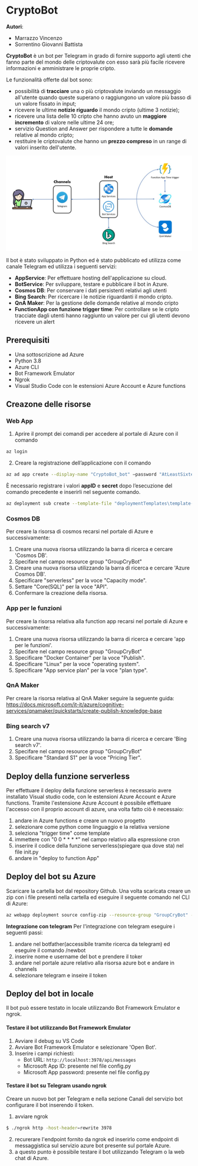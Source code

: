 CryptoBot
===========
**Autori**:
- Marrazzo Vincenzo
- Sorrentino Giovanni Battista

**CryptoBot** è un bot per Telegram in grado di fornire supporto agli utenti che fanno parte del mondo delle criptovalute con esso sarà più facile ricevere informazioni e amministrare le proprie cripto.

Le funzionalità offerte dal bot sono:

-   possibilità di **tracciare** una o più criptovalute inviando un messaggio all'utente quando queste superano o raggiungono un valore più basso di un valore fissato in input;
-   ricevere le ultime **notizie riguardo** il mondo cripto (ultime 3 notizie);
-   ricevere una lista delle 10 cripto che hanno avuto un **maggiore incremento** di valore nelle ultime 24 ore;
-   servizio Question and Answer per rispondere a tutte le **domande** relative al mondo cripto;
-   restituire le criptovalute che hanno un **prezzo compreso** in un range di valori inserito dell'utente.

	
<p align="center"><img src="./images/architettura.jpg"/></p>

Il bot è stato sviluppato in Python ed è stato pubblicato ed utilizza come canale Telegram ed utilizza i seguenti servizi:

-   **AppService**: Per effettuare hosting dell'applicazione su cloud.
-   **BotService**: Per sviluppare, testare e pubblicare il bot in Azure.
-   **Cosmos DB**: Per conservare i dati persistenti relativi agli utenti
-   **Bing Search**: Per ricercare i le notizie riguardanti il mondo cripto.
-   **QnA Maker**: Per la gestione delle domande relative al mondo cripto
-   **FunctionApp con funzione trigger time**: Per controllare se le cripto tracciate dagli utenti hanno raggiunto un valore per cui gli utenti devono ricevere un alert 

Prerequisiti
------------

-   Una sottoscrizione ad Azure
-   Python 3.8
-   Azure CLI
-   Bot Framework Emulator
-   Ngrok
-   Visual Studio Code con le estensioni Azure Account e Azure functions

Creazone delle risorse
-------------
### Web App

1.  Aprire il prompt dei comandi per accedere al portale di Azure con il comando
```sh
az login
```

2.  Creare la registrazione dell’applicazione con il comando
```sh
az ad app create --display-name "CryptoBot_bot" –password "AtLeastSixteenCharacters\_0" --available-to-other-tenants
```
È necessario registrare i valori **appID** e **secret** dopo l’esecuzione del comando precedente e inserirli nel seguente comando.
```sh
az deployment sub create --template-file "deploymentTemplates\template-with-new-rg.json" --location westeurope --parameters appId="appId" appSecret="appSecret" botId="CryptoBot_bot" botSku=F0 newAppServicePlanName="NewAppServicePlanCryBot" newWebAppName="CryBotWebApp" groupName="GroupCryBot" groupLocation="West Europe" newAppServicePlanLocation="West Europe" --name "CryBot"
```

### Cosmos DB
Per creare la risorsa di cosmos recarsi nel portale di Azure e successivamente:

1. Creare una nuova risorsa utilizzando la barra di ricerca e cercare 'Cosmos DB'.
2. Specifare nel campo resource group "GroupCryBot"
3. Creare una nuova risorsa utilizzando la barra di ricerca e cercare 'Azure Cosmos DB'.
4. Specificare "serverless" per la voce "Capacity mode".
5. Settare "Core(SQL)" per la voce "API".
6. Confermare la creazione della risorsa.

### App per le funzioni
Per creare la risorsa relativa alla function app recarsi nel portale di Azure e successivamente:
    
1. Creare una nuova risorsa utilizzando la barra di ricerca e cercare 'app per le funzioni'.
2. Specifare nel campo resource group "GroupCryBot"
3. Specificare "Docker Container" per la voce "Publish".
4. Specificare "Linux" per la voce "operating system".
5. Specificare "App service plan" per la voce "plan type".

### QnA Maker
Per creare la risorsa relativa al QnA Maker seguire la seguente guida:
    https://docs.microsoft.com/it-it/azure/cognitive-services/qnamaker/quickstarts/create-publish-knowledge-base
    
### Bing search v7
1. Creare una nuova risorsa utilizzando la barra di ricerca e cercare 'Bing search v7'.
2. Specifare nel campo resource group "GroupCryBot"
3. Specificare "Standard S1" per la voce "Pricing Tier".

Deploy della funzione serverless
-------------
Per effettuare il deploy della funzione serverless è necessario avere installato Visual studio code, con le estensioni Azure Account e Azure functions. Tramite l'estensione Azure Account è possibile effettuare l'accesso con il proprio account di azure, una volta fatto ciò è necessaio:

1. andare in Azure functions e creare un nuovo progetto
2. selezionare come python come linguaggio e la relativa versione
3. seleziona "trigger time" come template
4. immettere con "0 0 * * * *" nel campo relativo alla espressione cron
5. inserire il codice della funzione serverless(spiegare qua dove sta) nel file init.py
6. andare in "deploy to function App"

Deploy del bot su Azure
-------------
Scaricare la cartella bot dal repository Github. Una volta scaricata creare un zip con i file presenti nella cartella ed eseguire il seguente comando nel CLI di Azure:
```sh
az webapp deployment source config-zip --resource-group "GroupCryBot" --name "CryBotWebApp" --src "bot.zip"
```
**Integrazione con telegram**
Per l'integrazione con telegram eseguire i seguenti passi:
1. andare nel botfather(accessibile tramite ricerca da telegram) ed eseguire il comando /newbot
2. inserire nome e username del bot e prendere il toker
3. andare nel portale azure relativo alla risorsa azure bot e andare in channels
4. selezionare telegram e inseire il token

Deploy del bot in locale
-------------

Il bot può essere testato in locale utilizzando Bot Framework Emulator e ngrok.

#### Testare il bot utilizzando Bot Framework Emulator
1. Avviare il debug su VS Code
2. Avviare Bot Framework Emulator e selezionare 'Open Bot'.
3. Inserire i campi richiesti:
    * Bot URL: `http://localhost:3978/api/messages`
    * Microsoft App ID: presente nel file config.py
    * Microsoft App password: presente nel file config.py

#### Testare il bot su Telegram usando ngrok
Creare un nuovo bot per Telegram e nella sezione Canali del servizio bot configurare il bot inserendo il token.
1. avviare ngrok
```sh
$ ./ngrok http -host-header=rewrite 3978
```
2. recurerare l'endpoint fornito da ngrok ed inserirlo come endpoint di messaggistica sul servizio azure bot presente sul portale Azure.
3. a questo punto è possibile testare il bot utilizzando Telegram o la web chat di Azure.








